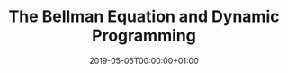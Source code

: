 ---
title: "The Bellman Equation and Dynamic Programming"
linktitle: "The Bellman Equation and Dynamic Programming"
toc: false
type: docs
date: "2019-05-05T00:00:00+01:00"
draft: false
menu:
  rl-course:
    parent: The RL Course
    weight: 3

# Prev/next pager order (if `docs_section_pager` enabled in `params.toml`)
weight: 3
---